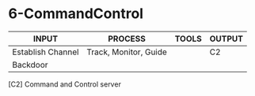 
# 6-CommandControl

INPUT               |      PROCESS                  |   TOOLS         |  OUTPUT
--------------------|-------------------------------|-----------------|----------
Establish Channel   |   Track, Monitor, Guide       |                 |  C2
Backdoor            |                               |                 |   


[C2]            Command and Control server
